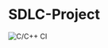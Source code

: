 # SDLC-Project
![C/C++ CI](https://github.com/99002687/SDLC-Project/workflows/C/C++%20CI/badge.svg)
